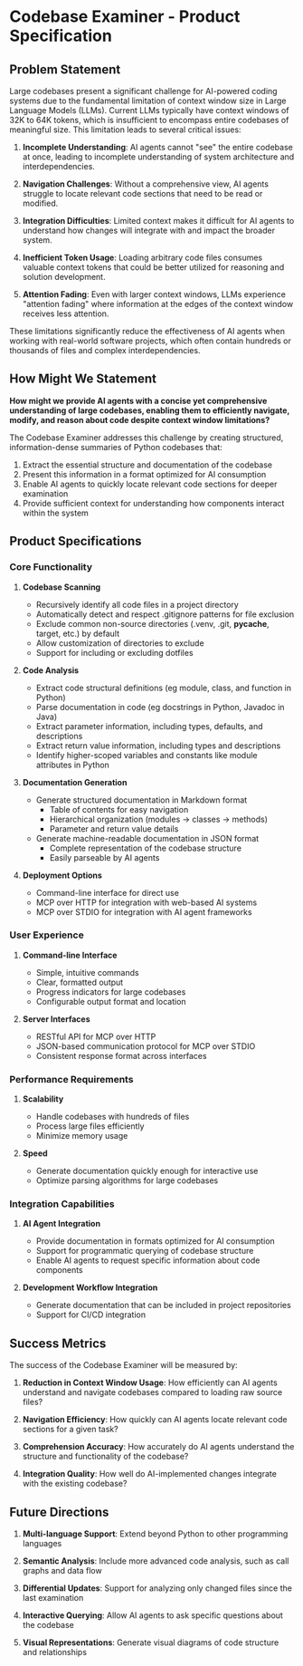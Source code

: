 # Codebase Examiner - Product Specification

## Problem Statement

Large codebases present a significant challenge for AI-powered coding systems due to the fundamental
limitation of context window size in Large Language Models (LLMs). Current LLMs typically have
context windows of 32K to 64K tokens, which is insufficient to encompass entire codebases of
meaningful size. This limitation leads to several critical issues:

1. **Incomplete Understanding**: AI agents cannot "see" the entire codebase at once, leading to
   incomplete understanding of system architecture and interdependencies.

2. **Navigation Challenges**: Without a comprehensive view, AI agents struggle to locate relevant
   code sections that need to be read or modified.

3. **Integration Difficulties**: Limited context makes it difficult for AI agents to understand how
   changes will integrate with and impact the broader system.

4. **Inefficient Token Usage**: Loading arbitrary code files consumes valuable context tokens that
   could be better utilized for reasoning and solution development.

5. **Attention Fading**: Even with larger context windows, LLMs experience "attention fading" where
   information at the edges of the context window receives less attention.

These limitations significantly reduce the effectiveness of AI agents when working with real-world
software projects, which often contain hundreds or thousands of files and complex interdependencies.

## How Might We Statement

**How might we provide AI agents with a concise yet comprehensive understanding of large codebases,
enabling them to efficiently navigate, modify, and reason about code despite context window
limitations?**

The Codebase Examiner addresses this challenge by creating structured, information-dense summaries
of Python codebases that:

1. Extract the essential structure and documentation of the codebase
2. Present this information in a format optimized for AI consumption
3. Enable AI agents to quickly locate relevant code sections for deeper examination
4. Provide sufficient context for understanding how components interact within the system

## Product Specifications

### Core Functionality

1. **Codebase Scanning**
    - Recursively identify all code files in a project directory
    - Automatically detect and respect .gitignore patterns for file exclusion
    - Exclude common non-source directories (.venv, .git, __pycache__, target, etc.) by default
    - Allow customization of directories to exclude
    - Support for including or excluding dotfiles

2. **Code Analysis**
    - Extract code structural definitions (eg module, class, and function in Python)
    - Parse documentation in code (eg docstrings in Python, Javadoc in Java)
    - Extract parameter information, including types, defaults, and descriptions
    - Extract return value information, including types and descriptions
    - Identify higher-scoped variables and constants like module attributes in Python

3. **Documentation Generation**
    - Generate structured documentation in Markdown format
        - Table of contents for easy navigation
        - Hierarchical organization (modules → classes → methods)
        - Parameter and return value details
    - Generate machine-readable documentation in JSON format
        - Complete representation of the codebase structure
        - Easily parseable by AI agents

4. **Deployment Options**
    - Command-line interface for direct use
    - MCP over HTTP for integration with web-based AI systems
    - MCP over STDIO for integration with AI agent frameworks

### User Experience

1. **Command-line Interface**
    - Simple, intuitive commands
    - Clear, formatted output
    - Progress indicators for large codebases
    - Configurable output format and location

2. **Server Interfaces**
    - RESTful API for MCP over HTTP
    - JSON-based communication protocol for MCP over STDIO
    - Consistent response format across interfaces

### Performance Requirements

1. **Scalability**
    - Handle codebases with hundreds of files
    - Process large files efficiently
    - Minimize memory usage

2. **Speed**
    - Generate documentation quickly enough for interactive use
    - Optimize parsing algorithms for large codebases

### Integration Capabilities

1. **AI Agent Integration**
    - Provide documentation in formats optimized for AI consumption
    - Support for programmatic querying of codebase structure
    - Enable AI agents to request specific information about code components

2. **Development Workflow Integration**
    - Generate documentation that can be included in project repositories
    - Support for CI/CD integration

## Success Metrics

The success of the Codebase Examiner will be measured by:

1. **Reduction in Context Window Usage**: How efficiently can AI agents understand and navigate
   codebases compared to loading raw source files?

2. **Navigation Efficiency**: How quickly can AI agents locate relevant code sections for a given
   task?

3. **Comprehension Accuracy**: How accurately do AI agents understand the structure and
   functionality of the codebase?

4. **Integration Quality**: How well do AI-implemented changes integrate with the existing codebase?

## Future Directions

1. **Multi-language Support**: Extend beyond Python to other programming languages

2. **Semantic Analysis**: Include more advanced code analysis, such as call graphs and data flow

3. **Differential Updates**: Support for analyzing only changed files since the last examination

4. **Interactive Querying**: Allow AI agents to ask specific questions about the codebase

5. **Visual Representations**: Generate visual diagrams of code structure and relationships
